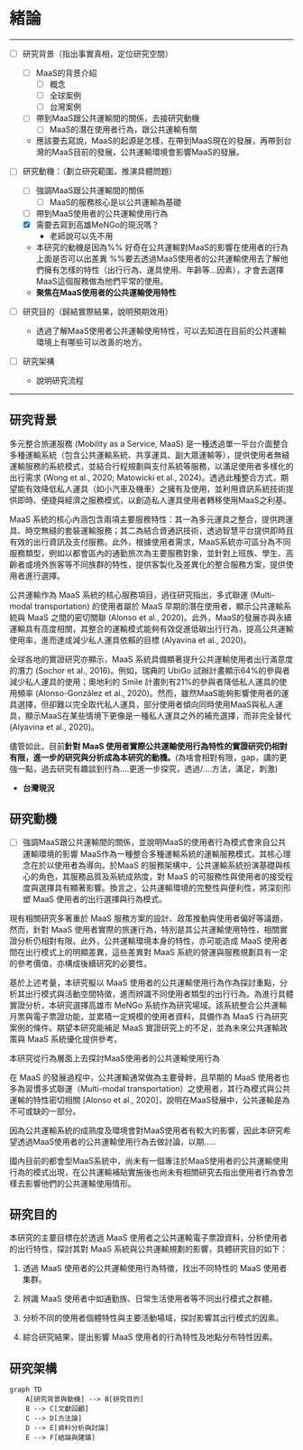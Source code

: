 # 緒論
---
- [ ] 研究背景（指出事實真相，定位研究空間）
	- [ ] MaaS的背景介紹
		- [ ] 概念
		- [ ] 全球案例
		- [ ] 台灣案例
	- [ ] 帶到MaaS跟公共運輸間的關係，去接研究動機
		- [ ] MaaS的潛在使用者行為，跟公共運輸有關

	- 應該要去寫說，MaaS的起源是怎樣，在帶到MaaS現在的發展，再帶到台灣的MaaS目前的發展，公共運輸環境會影響MaaS的發展。

- [ ] 研究動機：（劃立研究範圍，推演具體問題）
	- [ ] 強調MaaS跟公共運輸間的關係
		- [ ] MaaS的服務核心是以公共運輸為基礎
	- [ ] 帶到MaaS使用者的公共運輸使用行為
	- [x] 需要去寫到高雄MeNGo的現況嗎？
		- 老師說可以先不用

	- 本研究的動機是因為%% 好奇在公共運輸對MaaS的影響在使用者的行為上面是否可以出差異 %%要去透過MaaS使用者的公共運輸使用去了解他們擁有怎樣的特性（出行行為、運具使用、年齡等...因素），才會去選擇MaaS這個服務做為他們平常的使用。
	- **聚焦在MaaS使用者的公共運輸使用特性**
- [ ] 研究目的（歸結實際結果，說明預期效用）
	- 透過了解MaaS使用者公共運輸使用特性，可以去知道在目前的公共運輸環境上有哪些可以改善的地方。
- [ ] 研究架構
	- 說明研究流程

---
## 研究背景

多元整合旅運服務 (Mobility as a Service, MaaS) 是一種透過單一平台介面整合多種運輸系統（包含公共運輸系統、共享運具、副大眾運輸等），提供使用者無縫運輸服務的系統模式，並結合行程規劃與支付系統等服務，以滿足使用者多樣化的出行需求 (Wong et al., 2020; Matowicki et al., 2024)。透過此種整合方式，期望能有效降低私人運具（如小汽車及機車）之擁有及使用，並利用資訊系統技術提供即時、便捷與經濟之服務模式，以創造私人運具使用者轉移使用MaaS之利基。

MaaS 系統的核心內涵包含兩項主要服務特性：其一為多元運具之整合，提供跨運具、時空無縫的套裝運輸服務；其二為結合資通訊技術，透過智慧平台提供即時且有效的出行資訊及支付服務。此外，根據使用者需求，MaaS系統亦可區分為不同服務類型，例如以都會區內的通勤旅次為主要服務對象，並針對上班族、學生、高齡者或境外旅客等不同族群的特性，提供客製化及差異化的整合服務方案，提供使用者進行選擇。

公共運輸作為 MaaS 系統的核心服務項目，過往研究指出，多式聯運 (Multi-modal transportation) 的使用者屬於 MaaS 早期的潛在使用者，顯示公共運輸系統與 MaaS 之間的密切關聯 (Alonso et al., 2020)。此外，MaaS的發展亦與永續運輸具有高度相關，其整合的運輸模式能夠有效促進低碳出行行為，提高公共運輸使用率，進而達成減少私人運具依賴的目標 (Alyavina et al., 2020)。

全球各地的實證研究亦顯示，MaaS 系統具備顯著提升公共運輸使用者出行滿意度的潛力 (Sochor et al., 2016)。例如，瑞典的 UbiGo 試辦計畫顯示64%的參與者減少私人運具的使用；奧地利的 Smile 計畫則有21%的參與者降低私人運具的使用頻率 (Alonso-González et al., 2020)。然而，雖然MaaS能夠影響使用者的運具選擇，但卻難以完全取代私人運具，部分使用者傾向同時使用MaaS與私人運具，顯示MaaS在某些情境下更像是一種私人運具之外的補充選擇，而非完全替代 (Alyavina et al., 2020)。

儘管如此，目前**針對 MaaS 使用者實際公共運輸使用行為特性的實證研究仍相對有限，進一步的研究與分析成為本研究的動機。**(為啥會相對有限，gap，講的更強一點，過去研究有趣談到行為....更進一步探究，透過/....方法，滿足，刺激)


- **台灣現況**
## 研究動機

- [ ] 強調MaaS跟公共運輸間的關係，並說明MaaS的使用者行為模式會來自公共運輸環境的影響
MaaS作為一種整合多種運輸系統的運輸服務模式，其核心理念在於以使用者為導向。於MaaS 的服務架構中，公共運輸系統扮演基礎與核心的角色，其服務品質及系統成熟度，對 MaaS 的可服務性與使用者的接受程度與選擇具有顯著影響。換言之，公共運輸環境的完整性與便利性，將深刻形塑 MaaS 使用者的出行選擇與行為模式。

現有相關研究多著重於 MaaS 服務方案的設計、政策推動與使用者偏好等議題，然而，針對 MaaS 使用者實際的旅運行為，特別是其公共運輸使用特性，相關實證分析仍相對有限。此外，公共運輸環境本身的特性，亦可能造成 MaaS 使用者間在出行模式上的明顯差異，這些差異對 MaaS 系統的營運與服務規劃具有一定的參考價值，亦構成後續研究的必要性。

基於上述考量，本研究擬以 MaaS 使用者的公共運輸使用行為作為探討重點，分析其出行模式與活動空間特徵，進而辨識不同使用者類型的出行行為。為進行具體實證分析，本研究選擇高雄市 MeNGo 系統作為研究場域。該系統整合公共運輸月票與電子票證功能，並累積一定規模的使用者資料，具備作為 MaaS 行為研究案例的條件。期望本研究能補足 MaaS 實證研究上的不足，並為未來公共運輸政策與 MaaS 系統優化提供參考。

本研究從行為層面上去探討MaaS使用者的公共運輸使用行為



在 MaaS 的發展過程中，公共運輸通常做為主要骨幹，且早期的 MaaS 使用者也多為習慣多式聯運（Multi-modal transportation）之使用者，其行為模式與公共運輸的特性密切相關 [Alonso et al., 2020]，說明在MaaS發展中，公共運輸是為不可或缺的一部分。

因為公共運輸系統的成熟度及環境會對MaaS使用者有較大的影響，因此本研究希望透過MaaS使用者的公共運輸使用行為去做討論，以期.....

國內目前的都會型MaaS系統中，尚未有一個專注於MaaS使用者的公共運輸使用行為的模式出現，在公共運輸補貼實施後也尚未有相關研究去指出使用者行為會怎樣去影響他們的公共運輸使用情形。



## 研究目的

本研究的主要目標在於透過 MaaS 使用者之公共運輸電子票證資料，分析使用者的出行特性，探討其對 MaaS 系統與公共運輸規劃的影響，具體研究目的如下：

1. 透過 MaaS 使用者的公共運輸使用行為特徵，找出不同特性的 MaaS 使用者集群。

2. 辨識 MaaS 使用者中如通勤族、日常生活使用者等不同出行模式之群體。

3. 分析不同的使用者個體特性與主要活動場域，探討影響其出行模式的因素。

4. 綜合研究結果，提出影響 MaaS 使用者的行為特性及地點分布特性因素。
## 研究架構


```mermaid
graph TD
    A[研究背景與動機] --> B[研究目的]
    B --> C[文獻回顧]
    C --> D[方法論]
    D --> E[資料分析與討論]
    E --> F[結論與建議]
```




